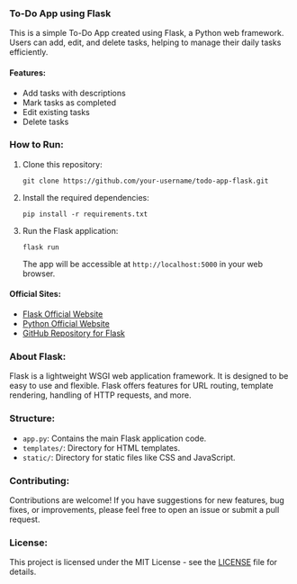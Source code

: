 
### To-Do App using Flask

This is a simple To-Do App created using Flask, a Python web framework. Users can add, edit, and delete tasks, helping to manage their daily tasks efficiently.

#### Features:
- Add tasks with descriptions
- Mark tasks as completed
- Edit existing tasks
- Delete tasks

### How to Run:
1. Clone this repository:
   ```
   git clone https://github.com/your-username/todo-app-flask.git
   ```

2. Install the required dependencies:
   ```
   pip install -r requirements.txt
   ```

3. Run the Flask application:
   ```
   flask run
   ```

   The app will be accessible at `http://localhost:5000` in your web browser.

#### Official Sites:
- [Flask Official Website](https://flask.palletsprojects.com/)
- [Python Official Website](https://www.python.org/)
- [GitHub Repository for Flask](https://github.com/pallets/flask)

### About Flask:
Flask is a lightweight WSGI web application framework. It is designed to be easy to use and flexible. Flask offers features for URL routing, template rendering, handling of HTTP requests, and more.

### Structure:
- `app.py`: Contains the main Flask application code.
- `templates/`: Directory for HTML templates.
- `static/`: Directory for static files like CSS and JavaScript.

### Contributing:
Contributions are welcome! If you have suggestions for new features, bug fixes, or improvements, please feel free to open an issue or submit a pull request.

### License:
This project is licensed under the MIT License - see the [LICENSE](LICENSE) file for details.